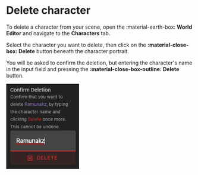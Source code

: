 # Delete character

To delete a character from your scene, open the :material-earth-box: **World Editor** and navigate to the **Characters** tab. 

Select the character you want to delete, then click on the **:material-close-box: Delete** button beneath the character portrait.

You will be asked to confirm the deletion, but entering the character's name in the input field and pressing the **:material-close-box-outline: Delete** button.

![world-editor-delete-character-1](/img/0.26.0/world-editor-characters-delete-character-1.png)